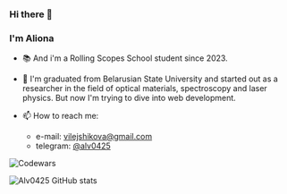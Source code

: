 ### Hi there 👋
### I'm Aliona

- 📚 And i'm a Rolling Scopes School student since 2023.

- 🔭 I'm graduated from Belarusian State University and started out as a researcher in the field of optical materials, spectroscopy and laser physics. But now I'm trying to dive into web development. 

- 📫 How to reach me:
  - e-mail: vilejshikova@gmail.com
  - telegram: [@alv0425
](https://t.me/alv0425)

![Codewars](https://github.r2v.ch/codewars?user=Alv0425)

![Alv0425 GitHub stats](https://github-readme-stats.vercel.app/api?username=alv0425&hide=contribs,prs)

